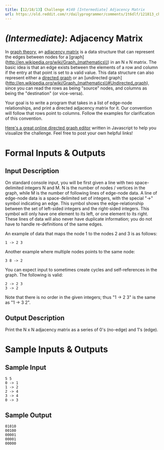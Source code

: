 ```yaml
---
title: [12/18/13] Challenge #140 [Intermediate] Adjacency Matrix
url: https://old.reddit.com/r/dailyprogrammer/comments/1t6dlf/121813_challenge_140_intermediate_adjacency_matrix/
---
```


# [](#IntermediateIcon) *(Intermediate)*: Adjacency Matrix

In [graph theory](http://en.wikipedia.org/wiki/Graph_theory), an [adjacency matrix](http://en.wikipedia.org/wiki/Adjacency_matrix) is a data structure that can represent the edges between nodes for a [graph](http://en.wikipedia.org/wiki/Graph_(mathematics\)) in an N x N matrix. The basic idea is that an edge exists between the elements of a row and column if the entry at that point is set to a valid value. This data structure can also represent either a [directed graph](http://en.wikipedia.org/wiki/Directed_graph) or an [undirected graph](http://en.wikipedia.org/wiki/Graph_(mathematics\)#Undirected_graph), since you can read the rows as being "source" nodes, and columns as being the "destination" (or vice-versa).

Your goal is to write a program that takes in a list of edge-node relationships, and print a directed adjacency matrix for it. Our convention will follow that rows point to columns. Follow the examples for clarification of this convention.

[Here's a great online directed graph editor](http://bl.ocks.org/rkirsling/5001347) written in Javascript to help you visualize the challenge. Feel free to post your own helpful links!

# Formal Inputs & Outputs
## Input Description

On standard console input, you will be first given a line with two space-delimited integers N and M. N is the number of nodes / vertices in the graph, while M is the number of following lines of edge-node data. A line of edge-node data is a space-delimited set of integers, with the special "->" symbol indicating an edge. This symbol shows the edge-relationship between the set of left-sided integers and the right-sided integers. This symbol will only have one element to its left, or one element to its right. These lines of data will also never have duplicate information; you do not have to handle re-definitions of the same edges.

An example of data that maps the node 1 to the nodes 2 and 3 is as follows:

    1 -> 2 3

Another example where multiple nodes points to the same node:

    3 8 -> 2

You can expect input to sometimes create cycles and self-references in the graph. The following is valid:

    2 -> 2 3
    3 -> 2

Note that there is no order in the given integers; thus "1 -> 2 3" is the same as "1 -> 3 2".

## Output Description

Print the N x N adjacency matrix as a series of 0's (no-edge) and 1's (edge).

# Sample Inputs & Outputs
## Sample Input

    5 5
    0 -> 1
    1 -> 2
    2 -> 4
    3 -> 4
    0 -> 3

## Sample Output

    01010
    00100
    00001
    00001
    00000